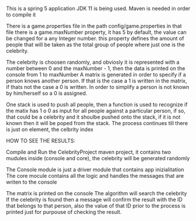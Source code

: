 This is a spring 5 application JDK 11 is being used. 
Maven is needed in order to compile it

There is a game.properties file in the path config/game.properties 
in that file there is a game.maxNumber property, it has 5 by default, the value can be changed for a any Integer number.
this property defines the amount of people that will be taken as the total group of people where just one is the celebrity.

The celebrity is choosen randomly, and obviosly it is represented with a number between 0 and the maxNumber - 1, then the data 
is printed on the console from 1 to maxNumber
A matrix is generated in order to specify if a person knows another person. If that is the case a 1 is written in the matrix, 
if thats not the case a 0 is written. In order to simplify a person is not known by him/herself so a 0 is assigned.

One stack is used to push all people, then a function is used to recognize if the matix has 1 o 0 as input for all people 
against a particular person, if so, that could be a celebrity and it shoulbe pushed onto the stack, if it is not known then it
will be poped from the stack. The process continues till there is just on element, the celbrity index

HOW TO SEE THE RESULTS:

Compile and Run the CelebrityProject maven project, it contains two mudules inside (console and core), the celebrity will be generated randomly

The Console module is just a driver module that contains app inizialitation
The core mocule contains all the logic and handles the messages that are writen to the console

The matrix is printed on the console
The algorithm will search the celebrity
If the celebrity is found then a message will confirm the result with the ID that belongs to that person, also the value of 
that ID prior to the process is printed just for purpouse of checking the result.



